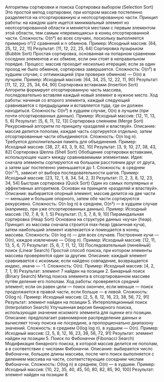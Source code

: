 Алгоритмы сортировки и поиска
Сортировка выбором (Selection Sort)
Это простой метод сортировки, при котором массив постепенно разделяется на отсортированную и неотсортированную части.
Принцип работы: на каждом шаге ищется минимальный элемент из неотсортированной области и меняется местами с первым элементом этой области, тем самым «перемещаясь» в конец отсортированной части.
Сложность: O(n²) во всех случаях, поскольку выполняется примерно n²/2 сравнений и n обменов.
Пример:
Исходный массив: [64, 25, 12, 22, 11]
Результат: [11, 12, 22, 25, 64]
Сортировка пузырьком (Bubble Sort)
Простая сортировка, основанная на попарном сравнении соседних элементов и их обмене, если они стоят в неправильном порядке.
Процесс: массив проходит несколько итераций; если за один проход не было обменов, сортировка завершается.
Сложность: O(n²) в худшем случае; с оптимизацией (при проверке обменов) — O(n) в лучшем.
Пример:
Исходный массив: [64, 34, 25, 12, 22, 11, 90]
Результат: [11, 12, 22, 25, 34, 64, 90]
Сортировка вставками (Insertion Sort)
Алгоритм формирует отсортированную часть массива, последовательно вставляя каждый новый элемент в нужное место.
Ход работы: начиная со второго элемента, каждый следующий сравнивается с предыдущими и вставляется туда, где он должен находиться.
Сложность: O(n²) в худшем случае, O(n) в лучшем (при почти отсортированных данных).
Пример:
Исходный массив: [12, 11, 13, 5, 6]
Результат: [5, 6, 11, 12, 13]
Сортировка слиянием (Merge Sort)
Рекурсивный алгоритм по принципу «разделяй и властвуй».
Описание: массив делится пополам, каждая часть сортируется отдельно, затем отсортированные части объединяются.
Сложность: O(n log n). Требуется дополнительная память для объединения.
Пример:
Исходный массив: [38, 27, 43, 3, 9, 82, 10]
Результат: [3, 9, 10, 27, 38, 43, 82]
Сортировка Шелла (Shell Sort)
Обобщение сортировки вставками, использующее «шаг» между сравниваемыми элементами.
Идея: сначала элементы сортируются на большом расстоянии друг от друга, а затем шаг постепенно уменьшается до 1.
Сложность: в среднем O(n¹·⁵), зависит от выбора последовательности шагов.
Пример:
Исходный массив: [23, 12, 1, 8, 34, 54, 2, 3]
Результат: [1, 2, 3, 8, 12, 23, 34, 54]
Быстрая сортировка (Quick Sort)
Один из самых популярных и эффективных алгоритмов. Основан на принципе «разделяй и властвуй».
Описание: выбирается опорный элемент, массив делится на две части — меньшие и большие опорного, затем обе части сортируются рекурсивно.
Сложность: O(n log n) в среднем, O(n²) — в худшем случае (например, при уже отсортированных данных).
Пример:
Исходный массив: [10, 7, 8, 9, 1, 5]
Результат: [1, 5, 7, 8, 9, 10]
Пирамидальная сортировка (Heap Sort)
Основана на структуре данных «куча» (heap).
Принцип: из массива сначала строится max-heap (двоичная куча), затем наибольший элемент извлекается и помещается в конец массива.
Сложность: O(n log n) — для всех случаев. Построение кучи — O(n), каждое извлечение — O(log n).
Пример:
Исходный массив: [12, 11, 13, 5, 6, 7]
Результат: [5, 6, 7, 11, 12, 13]
Последовательный (линейный) поиск (Linear Search)
Простой способ поиска, при котором элементы массива проверяются один за другим.
Описание: каждый элемент сравнивается с искомым; если найдено совпадение, возвращается индекс, иначе — -1.
Сложность: O(n).
Пример:
Исходный массив: [4, 2, 7, 1, 9]
Результат: элемент 7 найден на позиции 2.
Бинарный поиск (Binary Search)
Метод поиска элемента в отсортированном массиве путём деления его пополам.
Ход работы: проверяется средний элемент; если он равен цели — поиск окончен, если меньше — поиск продолжается в правой части, если больше — в левой.
Сложность: O(log n).
Пример:
Исходный массив: [2, 5, 8, 12, 16, 23, 38, 56, 72, 91]
Результат: элемент найден на позиции 5.
Интерполяционный поиск (Interpolation Search)
Улучшенная версия бинарного поиска, использующая значение искомого элемента для оценки его позиции.
Описание: предполагает равномерное распределение данных и вычисляет точку поиска не посредине, а пропорционально диапазону значений.
Сложность: в среднем O(log log n), в худшем — O(n).
Пример:
Исходный массив: [2, 5, 8, 12, 16, 23, 38, 56, 72, 91]
Результат: элемент найден на позиции 5.
Поиск по Фибоначчи (Fibonacci Search)
Модификация бинарного поиска, в которой массив делится не пополам, а в соответствии с числами Фибоначчи.
Описание: выбирается число Фибоначчи, большее длины массива, после чего поиск выполняется с делением массива на части, соответствующие соседним числам Фибоначчи.
Сложность: O(log n) в среднем, O(n) — в худшем.
Пример:
Исходный массив: [10, 22, 35, 40, 45, 50, 80, 82, 85, 90, 100]
Результат: элемент найден на позиции 8.
